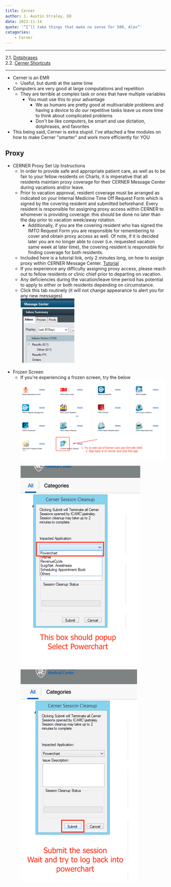 ```yaml
---
title: Cerner
author: J. Austin Straley, DO
date: 2022-11-14
quote: '“I’ll take things that make no sense for 500, Alex”'
catagories:
    - Cerner
---
```


<hr>

2.1. [Dotphrases][1]<br>
2.2. [Cerner Shortcuts][2]<br>
<hr>

- Cerner is an EMR
    - Useful, but dumb at the same time
- Computers are very good at large computations and repetition
    - They are terrible at complex task or ones that have multiple variables
        - You must use this to your advantage
            - We as humans are pretty good at multivariable problems and having a device to do our repetitive tasks leave us more time to think about complicated problems
            - Don't be like computers, be smart and use dictation, dotphrases, and favorites
- This being said, Cerner is extra stupid. I've attached a few modules on how to make Cerner "smarter" and work more efficiently for YOU

## Proxy

- CERNER Proxy Set Up Instructions
    - In order to provide safe and appropriate patient care, as well as to be fair to your fellow residents on Charts, it is imperative that all residents maintain proxy coverage for their CERNER Message Center during vacations and/or leave.
    - Prior to vacation approval, resident coverage must be arranged as indicated on your Internal Medicine Time Off Request Form which is signed by the covering resident and submitted beforehand.  Every resident is responsible for assigning proxy access within CERNER to whomever is providing coverage: this should be done no later than the day prior to vacation week/away rotation.  
        - Additionally, if you are the covering resident who has signed the IMTO Request Form you are responsible for remembering to cover and obtain proxy access as well.  Of note, if it is decided later you are no longer able to cover (i.e. requested vacation same week at later time), the covering resident is responsible for finding coverage for both residents.  
    - Included here is a tutorial link, only 2 minutes long, on how to assign proxy within CERNER Message Center. [Tutorial][3]
    - If you experience any difficulty assigning proxy access, please reach out to fellow residents or clinic chief prior to departing on vacation.  
    - Any deficiencies during the vacation/leave time period has potential to apply to either or both residents depending on circumstance.
    - Click this tab routinely (it will not change appearance to alert you for any new messages)<br>
![Picture 1](/docs/assets/images/internguidepages/1.8/1.8.12-picture1.png)
    <br><br>
- Frozen Screen
    - If you're experiencing a frozen screen, try the below<br>
![Picture 2](/docs/assets/images/internguidepages/1.8/1.8.12-picture2.png)
    <br><br>
![Picture 3](/docs/assets/images/internguidepages/1.8/1.8.12-picture3.png)
    <br><br>
![Picture 4](/docs/assets/images/internguidepages/1.8/1.8.12-picture4.png)
    <br><br>

[1]: /resources/dotphrases/
[2]: /resources/shortcuts/
[3]: https://www.youtube.com/watch?v=H45Tz3BLy04&feature=youtube
